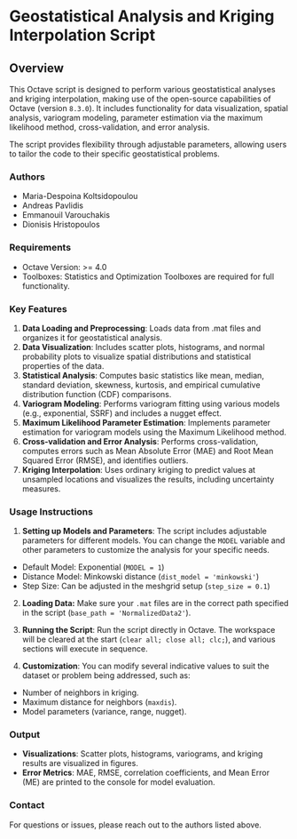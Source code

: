 # Geostatistical Analysis and Kriging Interpolation Script
## Overview
This Octave script is designed to perform various geostatistical analyses and kriging interpolation, making use of the open-source capabilities of Octave (version `8.3.0`). It includes functionality for data visualization, spatial analysis, variogram modeling, parameter estimation via the maximum likelihood method, cross-validation, and error analysis.

The script provides flexibility through adjustable parameters, allowing users to tailor the code to their specific geostatistical problems.

### **Authors**

* Maria-Despoina Koltsidopoulou
* Andreas Pavlidis
* Emmanouil Varouchakis
* Dionisis Hristopoulos

### **Requirements**

- Octave Version: >= 4.0
- Toolboxes: Statistics and Optimization Toolboxes are required for full functionality.

### **Key Features**

1. **Data Loading and Preprocessing**: Loads data from .mat files and organizes it for geostatistical analysis.
2. **Data Visualization**: Includes scatter plots, histograms, and normal probability plots to visualize spatial distributions and statistical properties of the data.
3. **Statistical Analysis**: Computes basic statistics like mean, median, standard deviation, skewness, kurtosis, and empirical cumulative distribution function (CDF) comparisons.
4. **Variogram Modeling**: Performs variogram fitting using various models (e.g., exponential, SSRF) and includes a nugget effect.
5. **Maximum Likelihood Parameter Estimation**: Implements parameter estimation for variogram models using the Maximum Likelihood method.
6. **Cross-validation and Error Analysis**: Performs cross-validation, computes errors such as Mean Absolute Error (MAE) and Root Mean Squared Error (RMSE), and identifies outliers.
7. **Kriging Interpolation**: Uses ordinary kriging to predict values at unsampled locations and visualizes the results, including uncertainty measures.

### **Usage Instructions**

1. **Setting up Models and Parameters**: The script includes adjustable parameters for different models. You can change the `MODEL` variable and other parameters to customize the analysis for your specific needs.

- Default Model: Exponential (`MODEL = 1`)
- Distance Model: Minkowski distance (`dist_model = 'minkowski'`)
- Step Size: Can be adjusted in the meshgrid setup (`step_size = 0.1`)

2. **Loading Data:** Make sure your `.mat` files are in the correct path specified in the script (`base_path = 'NormalizedData2'`).

3. **Running the Script**: Run the script directly in Octave. The workspace will be cleared at the start (`clear all; close all; clc;`), and various sections will execute in sequence.

4. **Customization**: You can modify several indicative values to suit the dataset or problem being addressed, such as:

- Number of neighbors in kriging.
- Maximum distance for neighbors (`maxdis`).
- Model parameters (variance, range, nugget).

### Output
- **Visualizations**: Scatter plots, histograms, variograms, and kriging results are visualized in figures.
- **Error Metrics**: MAE, RMSE, correlation coefficients, and Mean Error (ME) are printed to the console for model evaluation.

### Contact
For questions or issues, please reach out to the authors listed above.

